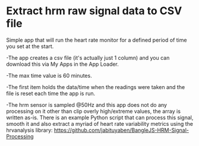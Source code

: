 # Extract hrm raw signal data to CSV file

Simple app that will run the heart rate monitor for a defined period of time you set at the start.

-The app creates a csv file (it's actually just 1 column) and you can download this via My Apps in the App Loader.

-The max time value is 60 minutes.

-The first item holds the data/time when the readings were taken and the file is reset each time the app is run.

-The hrm sensor is sampled @50Hz and this app does not do any processing on it other than clip overly high/extreme values, the array is written as-is. There is an example Python script that can process this signal, smooth it and also extract a myriad of heart rate variability metrics using the hrvanalysis library:
https://github.com/jabituyaben/BangleJS-HRM-Signal-Processing
